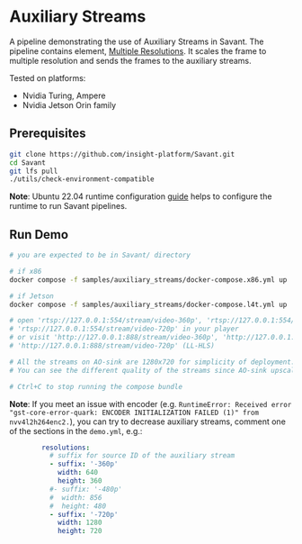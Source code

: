 # Auxiliary Streams

A pipeline demonstrating the use of Auxiliary Streams in Savant. The pipeline contains element, [Multiple Resolutions](multiple_resolutions.py). It scales the frame to multiple resolution and sends the frames to the auxiliary streams.

Tested on platforms:

- Nvidia Turing, Ampere
- Nvidia Jetson Orin family

## Prerequisites

```bash
git clone https://github.com/insight-platform/Savant.git
cd Savant
git lfs pull
./utils/check-environment-compatible
```

**Note**: Ubuntu 22.04 runtime configuration [guide](https://insight-platform.github.io/Savant/develop/getting_started/0_configure_prod_env.html) helps to configure the runtime to run Savant pipelines.

## Run Demo

```bash
# you are expected to be in Savant/ directory

# if x86
docker compose -f samples/auxiliary_streams/docker-compose.x86.yml up

# if Jetson
docker compose -f samples/auxiliary_streams/docker-compose.l4t.yml up

# open 'rtsp://127.0.0.1:554/stream/video-360p', 'rtsp://127.0.0.1:554/stream/video-480p',
# 'rtsp://127.0.0.1:554/stream/video-720p' in your player
# or visit 'http://127.0.0.1:888/stream/video-360p', 'http://127.0.0.1:888/stream/video-480p', 
# 'http://127.0.0.1:888/stream/video-720p' (LL-HLS)

# All the streams on AO-sink are 1280x720 for simplicity of deployment.
# You can see the different quality of the streams since AO-sink upscales them to 1280x720.

# Ctrl+C to stop running the compose bundle
```

**Note**: If you meet an issue with encoder (e.g. `RuntimeError: Received error "gst-core-error-quark: ENCODER INITIALIZATION FAILED (1)" from nvv4l2h264enc2.`), you can try to decrease auxiliary streams, comment one of the sections in the `demo.yml`, e.g.:
```yaml
        resolutions:
          # suffix for source ID of the auxiliary stream
          - suffix: '-360p'
            width: 640
            height: 360
          #- suffix: '-480p'
          #  width: 856
          #  height: 480
          - suffix: '-720p'
            width: 1280
            height: 720
```